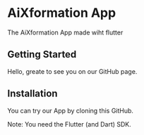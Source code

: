 # AiXformation App

The AiXformation App made wiht flutter

## Getting Started
Hello, greate to see you on our GitHub page.

## Installation

You can try our App by cloning this GitHub. 

Note: You need the Flutter (and Dart) SDK.